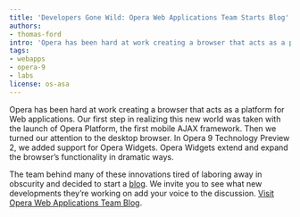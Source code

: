 ```yaml
---
title: 'Developers Gone Wild: Opera Web Applications Team Starts Blog'
authors:
- thomas-ford
intro: 'Opera has been hard at work creating a browser that acts as a platform for Web applications. Our first step in realizing this new world was taken with the launch of Opera Platform, the first mobile Ajax framework. Then we turned our attention to the desktop browser. In Opera 9 Technology Preview 2, we added support for Opera Widgets. Opera Widgets extend and expand the browser’s functionality in dramatic ways.'
tags:
- webapps
- opera-9
- labs
license: os-asa
---
```


Opera has been hard at work creating a browser that acts as a platform for Web applications. Our first step in realizing this new world was taken with the launch of Opera Platform, the first mobile AJAX framework. Then we turned our attention to the desktop browser. In Opera 9 Technology Preview 2, we added support for Opera Widgets. Opera Widgets extend and expand the browser’s functionality in dramatic ways.

The team behind many of these innovations tired of laboring away in obscurity and decided to start a [blog][1]. We invite you to see what new developments they’re working on add your voice to the discussion. [Visit Opera Web Applications Team Blog][1].

[1]: http://my.opera.com/webapplications/
